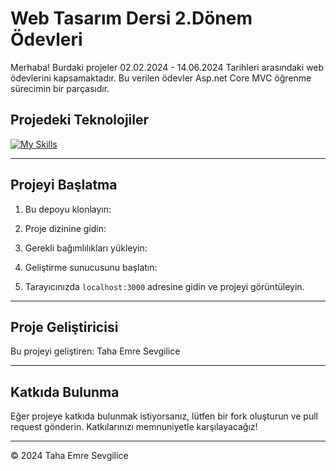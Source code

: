 
# Web Tasarım Dersi 2.Dönem Ödevleri

Merhaba! Burdaki projeler 02.02.2024 - 14.06.2024 Tarihleri arasındaki web ödevlerini kapsamaktadır. Bu verilen ödevler Asp.net Core MVC öğrenme sürecimin bir parçasıdır.

## Projedeki Teknolojiler
[![My Skills](https://skillicons.dev/icons?i=dotnet,sqlserver)](https://skillicons.dev)

---

## Projeyi Başlatma

1. Bu depoyu klonlayın:


2. Proje dizinine gidin:


3. Gerekli bağımlılıkları yükleyin:


4. Geliştirme sunucusunu başlatın:


5. Tarayıcınızda `localhost:3000` adresine gidin ve projeyi görüntüleyin.

---

## Proje Geliştiricisi

Bu projeyi geliştiren: Taha Emre Sevgilice

---

## Katkıda Bulunma

Eğer projeye katkıda bulunmak istiyorsanız, lütfen bir fork oluşturun ve pull request gönderin. Katkılarınızı memnuniyetle karşılayacağız!

---

© 2024 Taha Emre Sevgilice


